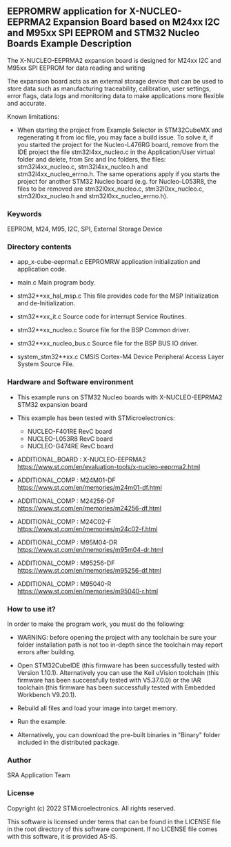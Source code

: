 ## <b>EEPROMRW application for X-NUCLEO-EEPRMA2 Expansion Board based on M24xx I2C and M95xx SPI EEPROM and STM32 Nucleo Boards Example Description</b>

The X-NUCLEO-EEPRMA2 expansion board is designed for M24xx I2C and M95xx SPI EEPROM for data reading and writing

The expansion board acts as an external storage device that can be used to store
data such as manufacturing traceability, calibration, user settings, error flags, data
logs and monitoring data to make applications more flexible and accurate.

Known limitations:

- When starting the project from Example Selector in STM32CubeMX and regenerating it
  from ioc file, you may face a build issue. To solve it, if you started the project for the
  Nucleo-L476RG board, remove from the IDE project the file stm32l4xx_nucleo.c in the Application/User
  virtual folder and delete, from Src and Inc folders, the files: stm32l4xx_nucleo.c, stm32l4xx_nucleo.h
  and stm32l4xx_nucleo_errno.h.
  The same operations apply if you starts the project for another STM32 Nucleo board (e.g. for
  Nucleo-L053R8, the files to be removed are stm32l0xx_nucleo.c, stm32l0xx_nucleo.c, stm32l0xx_nucleo.h
  and stm32l0xx_nucleo_errno.h).


### <b>Keywords</b>

EEPROM, M24, M95, I2C, SPI, External Storage Device


### <b>__Directory contents__</b>

 - app_x-cube-eeprma1.c          EEPROMRW application initialization and application code.
 
 - main.c                        Main program body.
 
 - stm32**xx_hal_msp.c           This file provides code for the MSP Initialization and de-Initialization.
 
 - stm32**xx_it.c                Source code for interrupt Service Routines.
 
 - stm32**xx_nucleo.c            Source file for the BSP Common driver.
 
 - stm32**xx_nucleo_bus.c        Source file for the BSP BUS IO driver.
 
 - system_stm32**xx.c            CMSIS Cortex-M4 Device Peripheral Access Layer System Source File.

 
### <b>Hardware and Software environment</b>

  - This example runs on STM32 Nucleo boards with X-NUCLEO-EEPRMA2 STM32 expansion board
  - This example has been tested with STMicroelectronics:
    - NUCLEO-F401RE RevC board  
    - NUCLEO-L053R8 RevC board
    - NUCLEO-G474RE RevC board

- ADDITIONAL_BOARD : X-NUCLEO-EEPRMA2 https://www.st.com/en/evaluation-tools/x-nucleo-eeprma2.html
- ADDITIONAL_COMP : M24M01-DF https://www.st.com/en/memories/m24m01-df.html
- ADDITIONAL_COMP : M24256-DF https://www.st.com/en/memories/m24256-df.html
- ADDITIONAL_COMP : M24C02-F https://www.st.com/en/memories/m24c02-f.html
- ADDITIONAL_COMP : M95M04-DR https://www.st.com/en/memories/m95m04-dr.html
- ADDITIONAL_COMP : M95256-DF https://www.st.com/en/memories/m95256-df.html
- ADDITIONAL_COMP : M95040-R https://www.st.com/en/memories/m95040-r.html


### <b>How to use it?</b>

In order to make the program work, you must do the following:
- WARNING: before opening the project with any toolchain be sure your folder
   installation path is not too in-depth since the toolchain may report errors
   after building.
   
- Open STM32CubeIDE (this firmware has been successfully tested with Version 1.10.1).
   Alternatively you can use the Keil uVision toolchain (this firmware
   has been successfully tested with V5.37.0.0) or the IAR toolchain (this firmware has 
   been successfully tested with Embedded Workbench V9.20.1).
   
- Rebuild all files and load your image into target memory.

- Run the example.

- Alternatively, you can download the pre-built binaries in "Binary" folder included in the distributed package.

### <b>Author</b>

SRA Application Team

### <b>License</b>

Copyright (c) 2022 STMicroelectronics. All rights reserved.

This software is licensed under terms that can be found in the LICENSE file in the root directory of this software component. If no LICENSE file comes with this software, it is provided AS-IS.
